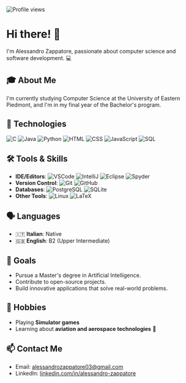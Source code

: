 ![Profile views](https://komarev.com/ghpvc/?username=AlessandroZappatore&label=Visite&color=green)

# Hi there! 👋

I'm Alessandro Zappatore, passionate about computer science and software development. 💻

## 🎓 About Me
I'm currently studying Computer Science at the University of Eastern Piedmont, and I'm in my final year of the Bachelor's program.

## 🔧 Technologies
![C](https://img.shields.io/badge/-C-A8B9CC?logo=c&logoColor=white)
![Java](https://img.shields.io/badge/-Java-007396?logo=java&logoColor=white)
![Python](https://img.shields.io/badge/-Python-3776AB?logo=python&logoColor=white)
![HTML](https://img.shields.io/badge/-HTML-E34F26?logo=html5&logoColor=white)
![CSS](https://img.shields.io/badge/-CSS-1572B6?logo=css3&logoColor=white)
![JavaScript](https://img.shields.io/badge/-JavaScript-F7DF1E?logo=javascript&logoColor=black)
![SQL](https://img.shields.io/badge/-SQL-4479A1?logo=postgresql&logoColor=white)

## 🛠 Tools & Skills
- **IDE/Editors**: ![VSCode](https://img.shields.io/badge/-VSCode-0078D4?logo=visual-studio-code&logoColor=white) 
  ![IntelliJ](https://img.shields.io/badge/-IntelliJ%20IDEA-000000?logo=intellij-idea&logoColor=white) 
  ![Eclipse](https://img.shields.io/badge/-Eclipse-2C2255?logo=eclipse&logoColor=white)
  ![Spyder](https://img.shields.io/badge/-Spyder-FF0000?logo=spyder-ide&logoColor=white)
- **Version Control**: ![Git](https://img.shields.io/badge/-Git-F05032?logo=git&logoColor=white) 
  ![GitHub](https://img.shields.io/badge/-GitHub-181717?logo=github&logoColor=white)
- **Databases**: ![PostgreSQL](https://img.shields.io/badge/-PostgreSQL-336791?logo=postgresql&logoColor=white) 
  ![SQLite](https://img.shields.io/badge/-SQLite-003B57?logo=sqlite&logoColor=white)
- **Other Tools**: ![Linux](https://img.shields.io/badge/-Linux-FCC624?logo=linux&logoColor=black) 
  ![LaTeX](https://img.shields.io/badge/-LaTeX-008080?logo=latex&logoColor=white)

## 🗣️ Languages
- 🇮🇹 **Italian**: Native
- 🇬🇧 **English**: B2 (Upper Intermediate)

## 🚀 Goals
- Pursue a Master's degree in Artificial Intelligence.
- Contribute to open-source projects.
- Build innovative applications that solve real-world problems.

## 🎯 Hobbies
- Playing **Simulator games**
- Learning about **aviation and aerospace technologies** 🚀

## 📫 Contact Me
- Email: [alessandrozappatore03@gmail.com](mailto:alessandrozappatore03@gmail.com)
- LinkedIn: [linkedin.com/in/alessandro-zappatore](https://www.linkedin.com/in/alessandro-zappatore-8a0433233)
